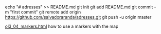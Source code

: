 echo "# adresses" >> README.md
git init
git add README.md
git commit -m "first commit"
git remote add origin https://github.com/salvadoraranda/adresses.git
git push -u origin master


[ol3_04_markers.html](https://rawgit.com/salvadoraranda/adresses/master/ol3_04_markers.html) how to use a markers with the map 